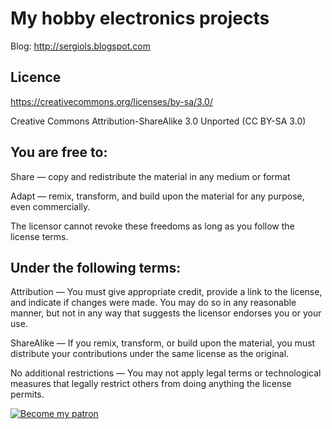 # My hobby electronics projects

Blog: http://sergiols.blogspot.com

## Licence

https://creativecommons.org/licenses/by-sa/3.0/

Creative Commons Attribution-ShareAlike 3.0 Unported (CC BY-SA 3.0)

## You are free to:

Share — copy and redistribute the material in any medium or format

Adapt — remix, transform, and build upon the material
for any purpose, even commercially.

The licensor cannot revoke these freedoms as long as you follow the license terms.

## Under the following terms:

Attribution — You must give appropriate credit, provide a link to the license, and indicate if changes were made. You may do so in any reasonable manner, but not in any way that suggests the licensor endorses you or your use.

ShareAlike — If you remix, transform, or build upon the material, you must distribute your contributions under the same license as the original.

No additional restrictions — You may not apply legal terms or technological measures that legally restrict others from doing anything the license permits.

[![Become my patron](https://1.bp.blogspot.com/-8wJyelI5hlY/WjQR18_mwzI/AAAAAAAAE2Q/Y2OBQZCO8BMq_s5Om_YFhRUDQDonAdJxQCLcBGAs/s320/Patreon-Logo.png "Become my patron")](https://www.patreon.com/felixls)
